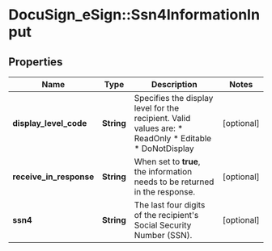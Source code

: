 # DocuSign_eSign::Ssn4InformationInput

## Properties
Name | Type | Description | Notes
------------ | ------------- | ------------- | -------------
**display_level_code** | **String** | Specifies the display level for the recipient.  Valid values are:   * ReadOnly * Editable * DoNotDisplay | [optional] 
**receive_in_response** | **String** | When set to **true**, the information needs to be returned in the response. | [optional] 
**ssn4** | **String** | The last four digits of the recipient&#39;s Social Security Number (SSN). | [optional] 


